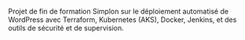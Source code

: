 Projet de fin de formation Simplon sur le déploiement automatisé de WordPress avec Terraform, Kubernetes (AKS), Docker, Jenkins, et des outils de sécurité et de supervision.
